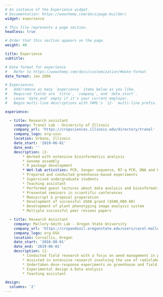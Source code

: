 ```yaml
---
# An instance of the Experience widget.
# Documentation: https://wowchemy.com/docs/page-builder/
widget: experience

# This file represents a page section.
headless: true

# Order that this section appears on the page.
weight: 40

title: Experience
subtitle:

# Date format for experience
#   Refer to https://wowchemy.com/docs/customization/#date-format
date_format: Jan 2006

# Experiences.
#   Add/remove as many `experience` items below as you like.
#   Required fields are `title`, `company`, and `date_start`.
#   Leave `date_end` empty if it's your current employer.
#   Begin multi-line descriptions with YAML's `|2-` multi-line prefix.

experience:

  - title: Research assistant
    company: Tranel Lab - University of Illinois
    company_url: 'https://cropsciences.illinois.edu/directory/tranel'
    company_logo: org-uiuc
    location: Urbana, Illinois
    date_start: '2019-06-01'
    date_end: ''
    description: |2-
        * Worked with extensive bioinformatics analysis 
        * Genome assembly
        * R package development
        * Wet-lab activities: PCR, Sanger sequence, RT-q PCR, DNA and RNA extraction
        * Prepared and conducted greenhouse-based experiments
        * Supervised undergraduate students
        * Teaching assistant
        * Performed guest lectures about data analysis and bioinformaticcs
        * Presented seminars in scientific conferences
        * Manuscript & proposal preparation
        * Development of successful USDA grand ($500,000.00)
        * Development of plant phenotyping image analysis system
        * Multiple successful peer reviews papers

  - title: Research Assistant
    company: Mallory-Smith Lab - Oregon State University
    company_url: 'https://cropandsoil.oregonstate.edu/users/carol-mallory-smith'
    company_logo: org-OSU
    location: Corvallis, Oregon
    date_start: '2016-08-01'
    date_end: '2019-06-01'
    description: |2-
        * Conducted field research with a focus on weed management in perennial crops
        * Assisted in extensive research involving the use of radiolabeled herbicides in weed species to study herbicide absorption and translocation 
        * Undertaken dose-response experiments on greenhouse and field trials
        * Experimental design & Data analysis
        * Teaching assistant

design:
  columns: '2'
---
```

